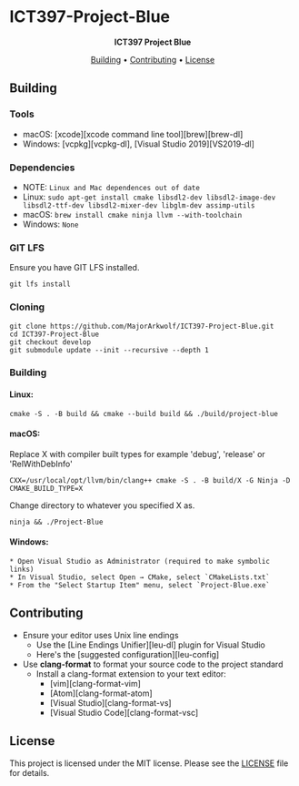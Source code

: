 # ICT397-Project-Blue
<p align=center>
  <b> ICT397 Project Blue </b>
</p>
<p align="center">
  <a href="#building">Building</a> •
  <a href="#contributing">Contributing</a> •
  <a href="#license">License</a>
</p>


## Building
### Tools
* macOS: [xcode][xcode command line tool][brew][brew-dl]
* Windows: [vcpkg][vcpkg-dl], [Visual Studio 2019][VS2019-dl]

### Dependencies
* NOTE: `Linux and Mac dependences out of date`
* Linux: `sudo apt-get install cmake libsdl2-dev libsdl2-image-dev
    libsdl2-ttf-dev libsdl2-mixer-dev libglm-dev assimp-utils`
* macOS: `brew install cmake ninja llvm --with-toolchain`
* Windows: `None` 

### GIT LFS
Ensure you have GIT LFS installed.
```
git lfs install
```

### Cloning
```
git clone https://github.com/MajorArkwolf/ICT397-Project-Blue.git
cd ICT397-Project-Blue
git checkout develop 
git submodule update --init --recursive --depth 1
```

### Building
#### Linux:
```
cmake -S . -B build && cmake --build build && ./build/project-blue
```

#### macOS:
Replace X with compiler built types for example 'debug', 'release' or 'RelWithDebInfo'
```
CXX=/usr/local/opt/llvm/bin/clang++ cmake -S . -B build/X -G Ninja -D CMAKE_BUILD_TYPE=X
```
Change directory to whatever you specified X as.
```
ninja && ./Project-Blue
```

#### Windows:
    * Open Visual Studio as Administrator (required to make symbolic links)
    * In Visual Studio, select Open → CMake, select `CMakeLists.txt`
    * From the "Select Startup Item" menu, select `Project-Blue.exe`

## Contributing
* Ensure your editor uses Unix line endings
    * Use the [Line Endings Unifier][leu-dl]
      plugin for Visual Studio
    * Here's the [suggested configuration][leu-config]
* Use **clang-format** to format your source code to the project standard
    * Install a clang-format extension to your text editor:
        * [vim][clang-format-vim]
        * [Atom][clang-format-atom]
        * [Visual Studio][clang-format-vs]
        * [Visual Studio Code][clang-format-vsc]

## License
This project is licensed under the MIT license. Please see the [LICENSE](LICENSE) file
for details.
